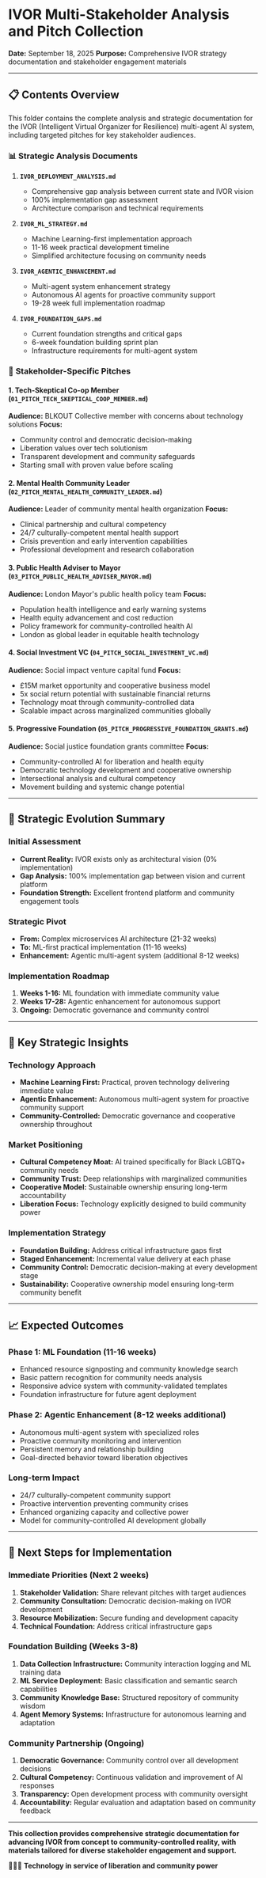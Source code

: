 # IVOR Multi-Stakeholder Analysis and Pitch Collection

**Date:** September 18, 2025
**Purpose:** Comprehensive IVOR strategy documentation and stakeholder engagement materials

---

## 📋 **Contents Overview**

This folder contains the complete analysis and strategic documentation for the IVOR (Intelligent Virtual Organizer for Resilience) multi-agent AI system, including targeted pitches for key stakeholder audiences.

### 📊 **Strategic Analysis Documents**

1. **`IVOR_DEPLOYMENT_ANALYSIS.md`**
   - Comprehensive gap analysis between current state and IVOR vision
   - 100% implementation gap assessment
   - Architecture comparison and technical requirements

2. **`IVOR_ML_STRATEGY.md`**
   - Machine Learning-first implementation approach
   - 11-16 week practical development timeline
   - Simplified architecture focusing on community needs

3. **`IVOR_AGENTIC_ENHANCEMENT.md`**
   - Multi-agent system enhancement strategy
   - Autonomous AI agents for proactive community support
   - 19-28 week full implementation roadmap

4. **`IVOR_FOUNDATION_GAPS.md`**
   - Current foundation strengths and critical gaps
   - 6-week foundation building sprint plan
   - Infrastructure requirements for multi-agent system

### 🎯 **Stakeholder-Specific Pitches**

#### **1. Tech-Skeptical Co-op Member** (`01_PITCH_TECH_SKEPTICAL_COOP_MEMBER.md`)
**Audience:** BLKOUT Collective member with concerns about technology solutions
**Focus:**
- Community control and democratic decision-making
- Liberation values over tech solutionism
- Transparent development and community safeguards
- Starting small with proven value before scaling

#### **2. Mental Health Community Leader** (`02_PITCH_MENTAL_HEALTH_COMMUNITY_LEADER.md`)
**Audience:** Leader of community mental health organization
**Focus:**
- Clinical partnership and cultural competency
- 24/7 culturally-competent mental health support
- Crisis prevention and early intervention capabilities
- Professional development and research collaboration

#### **3. Public Health Adviser to Mayor** (`03_PITCH_PUBLIC_HEALTH_ADVISER_MAYOR.md`)
**Audience:** London Mayor's public health policy team
**Focus:**
- Population health intelligence and early warning systems
- Health equity advancement and cost reduction
- Policy framework for community-controlled health AI
- London as global leader in equitable health technology

#### **4. Social Investment VC** (`04_PITCH_SOCIAL_INVESTMENT_VC.md`)
**Audience:** Social impact venture capital fund
**Focus:**
- £15M market opportunity and cooperative business model
- 5x social return potential with sustainable financial returns
- Technology moat through community-controlled data
- Scalable impact across marginalized communities globally

#### **5. Progressive Foundation** (`05_PITCH_PROGRESSIVE_FOUNDATION_GRANTS.md`)
**Audience:** Social justice foundation grants committee
**Focus:**
- Community-controlled AI for liberation and health equity
- Democratic technology development and cooperative ownership
- Intersectional analysis and cultural competency
- Movement building and systemic change potential

---

## 🔄 **Strategic Evolution Summary**

### **Initial Assessment**
- **Current Reality:** IVOR exists only as architectural vision (0% implementation)
- **Gap Analysis:** 100% implementation gap between vision and current platform
- **Foundation Strength:** Excellent frontend platform and community engagement tools

### **Strategic Pivot**
- **From:** Complex microservices AI architecture (21-32 weeks)
- **To:** ML-first practical implementation (11-16 weeks)
- **Enhancement:** Agentic multi-agent system (additional 8-12 weeks)

### **Implementation Roadmap**
1. **Weeks 1-16:** ML foundation with immediate community value
2. **Weeks 17-28:** Agentic enhancement for autonomous support
3. **Ongoing:** Democratic governance and community control

---

## 🎯 **Key Strategic Insights**

### **Technology Approach**
- **Machine Learning First:** Practical, proven technology delivering immediate value
- **Agentic Enhancement:** Autonomous multi-agent system for proactive community support
- **Community-Controlled:** Democratic governance and cooperative ownership throughout

### **Market Positioning**
- **Cultural Competency Moat:** AI trained specifically for Black LGBTQ+ community needs
- **Community Trust:** Deep relationships with marginalized communities
- **Cooperative Model:** Sustainable ownership ensuring long-term accountability
- **Liberation Focus:** Technology explicitly designed to build community power

### **Implementation Strategy**
- **Foundation Building:** Address critical infrastructure gaps first
- **Staged Enhancement:** Incremental value delivery at each phase
- **Community Control:** Democratic decision-making at every development stage
- **Sustainability:** Cooperative ownership model ensuring long-term community benefit

---

## 📈 **Expected Outcomes**

### **Phase 1: ML Foundation** (11-16 weeks)
- Enhanced resource signposting and community knowledge search
- Basic pattern recognition for community needs analysis
- Responsive advice system with community-validated templates
- Foundation infrastructure for future agent deployment

### **Phase 2: Agentic Enhancement** (8-12 weeks additional)
- Autonomous multi-agent system with specialized roles
- Proactive community monitoring and intervention
- Persistent memory and relationship building
- Goal-directed behavior toward liberation objectives

### **Long-term Impact**
- 24/7 culturally-competent community support
- Proactive intervention preventing community crises
- Enhanced organizing capacity and collective power
- Model for community-controlled AI development globally

---

## 🤝 **Next Steps for Implementation**

### **Immediate Priorities** (Next 2 weeks)
1. **Stakeholder Validation:** Share relevant pitches with target audiences
2. **Community Consultation:** Democratic decision-making on IVOR development
3. **Resource Mobilization:** Secure funding and development capacity
4. **Technical Foundation:** Address critical infrastructure gaps

### **Foundation Building** (Weeks 3-8)
1. **Data Collection Infrastructure:** Community interaction logging and ML training data
2. **ML Service Deployment:** Basic classification and semantic search capabilities
3. **Community Knowledge Base:** Structured repository of community wisdom
4. **Agent Memory Systems:** Infrastructure for autonomous learning and adaptation

### **Community Partnership** (Ongoing)
1. **Democratic Governance:** Community control over all development decisions
2. **Cultural Competency:** Continuous validation and improvement of AI responses
3. **Transparency:** Open development process with community oversight
4. **Accountability:** Regular evaluation and adaptation based on community feedback

---

**This collection provides comprehensive strategic documentation for advancing IVOR from concept to community-controlled reality, with materials tailored for diverse stakeholder engagement and support.**

✊🏿🤖 **Technology in service of liberation and community power**